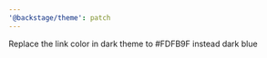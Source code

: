 ```yaml
---
'@backstage/theme': patch
---
```


Replace the link color in dark theme to #FDFB9F instead dark blue
